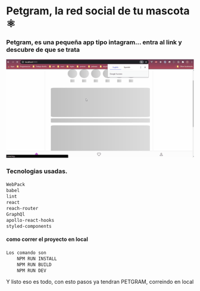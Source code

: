 # Petgram, la red social de tu mascota ⚛️

### Petgram, es una pequeña app tipo intagram... entra al link y descubre de que se trata
![texto cualquiera por si no carga la imagen](https://github.com/nicolasgonzalezgonzanlez/Petgram/blob/master/news.gif?raw=true)

### Tecnologias usadas.

```
WebPack
babel
lint
react
reach-router
GraphQl
apollo-react-hooks
styled-components
```

#### como correr el proyecto en local


```
Los comando son 
    NPM RUN INSTALL
    NPM RUN BUILD
    NPM RUN DEV
```
Y listo eso es todo, con esto pasos ya tendran PETGRAM, correindo en local
